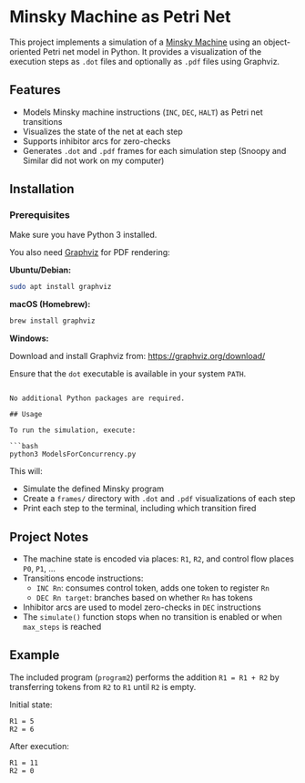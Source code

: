 # Minsky Machine as Petri Net

This project implements a simulation of a [Minsky Machine](https://en.wikipedia.org/wiki/Minsky_machine) using an object-oriented Petri net model in Python. It provides a visualization of the execution steps as `.dot` files and optionally as `.pdf` files using Graphviz.

## Features

- Models Minsky machine instructions (`INC`, `DEC`, `HALT`) as Petri net transitions
- Visualizes the state of the net at each step
- Supports inhibitor arcs for zero-checks
- Generates `.dot` and `.pdf` frames for each simulation step (Snoopy and Similar did not work on my computer)

## Installation

### Prerequisites

Make sure you have Python 3 installed.

You also need [Graphviz](https://graphviz.org/) for PDF rendering:

**Ubuntu/Debian:**
```bash
sudo apt install graphviz
```

**macOS (Homebrew):**
```bash
brew install graphviz
```

**Windows:**

Download and install Graphviz from: https://graphviz.org/download/

Ensure that the `dot` executable is available in your system `PATH`.

```

No additional Python packages are required.

## Usage

To run the simulation, execute:

```bash
python3 ModelsForConcurrency.py
```

This will:

- Simulate the defined Minsky program 
- Create a `frames/` directory with `.dot` and `.pdf` visualizations of each step
- Print each step to the terminal, including which transition fired

## Project Notes

- The machine state is encoded via places: `R1`, `R2`, and control flow places `P0`, `P1`, ...
- Transitions encode instructions:
  - `INC Rn`: consumes control token, adds one token to register `Rn`
  - `DEC Rn target`: branches based on whether `Rn` has tokens
- Inhibitor arcs are used to model zero-checks in `DEC` instructions
- The `simulate()` function stops when no transition is enabled or when `max_steps` is reached

## Example

The included program (`program2`) performs the addition `R1 = R1 + R2` by transferring tokens from `R2` to `R1` until `R2` is empty.

Initial state:
```
R1 = 5
R2 = 6
```

After execution:
```
R1 = 11
R2 = 0
```

